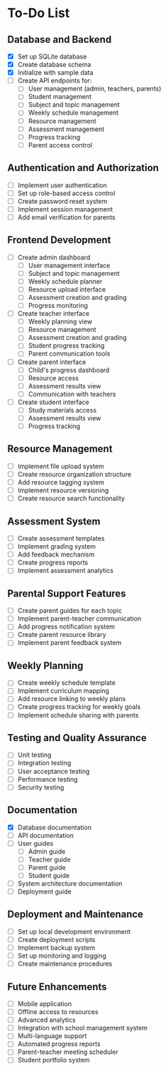 # To-Do List

## Database and Backend
- [x] Set up SQLite database
- [x] Create database schema
- [x] Initialize with sample data
- [ ] Create API endpoints for:
  - [ ] User management (admin, teachers, parents)
  - [ ] Student management
  - [ ] Subject and topic management
  - [ ] Weekly schedule management
  - [ ] Resource management
  - [ ] Assessment management
  - [ ] Progress tracking
  - [ ] Parent access control

## Authentication and Authorization
- [ ] Implement user authentication
- [ ] Set up role-based access control
- [ ] Create password reset system
- [ ] Implement session management
- [ ] Add email verification for parents

## Frontend Development
- [ ] Create admin dashboard
  - [ ] User management interface
  - [ ] Subject and topic management
  - [ ] Weekly schedule planner
  - [ ] Resource upload interface
  - [ ] Assessment creation and grading
  - [ ] Progress monitoring

- [ ] Create teacher interface
  - [ ] Weekly planning view
  - [ ] Resource management
  - [ ] Assessment creation and grading
  - [ ] Student progress tracking
  - [ ] Parent communication tools

- [ ] Create parent interface
  - [ ] Child's progress dashboard
  - [ ] Resource access
  - [ ] Assessment results view
  - [ ] Communication with teachers

- [ ] Create student interface
  - [ ] Study materials access
  - [ ] Assessment results view
  - [ ] Progress tracking

## Resource Management
- [ ] Implement file upload system
- [ ] Create resource organization structure
- [ ] Add resource tagging system
- [ ] Implement resource versioning
- [ ] Create resource search functionality

## Assessment System
- [ ] Create assessment templates
- [ ] Implement grading system
- [ ] Add feedback mechanism
- [ ] Create progress reports
- [ ] Implement assessment analytics

## Parental Support Features
- [ ] Create parent guides for each topic
- [ ] Implement parent-teacher communication
- [ ] Add progress notification system
- [ ] Create parent resource library
- [ ] Implement parent feedback system

## Weekly Planning
- [ ] Create weekly schedule template
- [ ] Implement curriculum mapping
- [ ] Add resource linking to weekly plans
- [ ] Create progress tracking for weekly goals
- [ ] Implement schedule sharing with parents

## Testing and Quality Assurance
- [ ] Unit testing
- [ ] Integration testing
- [ ] User acceptance testing
- [ ] Performance testing
- [ ] Security testing

## Documentation
- [x] Database documentation
- [ ] API documentation
- [ ] User guides
  - [ ] Admin guide
  - [ ] Teacher guide
  - [ ] Parent guide
  - [ ] Student guide
- [ ] System architecture documentation
- [ ] Deployment guide

## Deployment and Maintenance
- [ ] Set up local development environment
- [ ] Create deployment scripts
- [ ] Implement backup system
- [ ] Set up monitoring and logging
- [ ] Create maintenance procedures

## Future Enhancements
- [ ] Mobile application
- [ ] Offline access to resources
- [ ] Advanced analytics
- [ ] Integration with school management system
- [ ] Multi-language support
- [ ] Automated progress reports
- [ ] Parent-teacher meeting scheduler
- [ ] Student portfolio system 